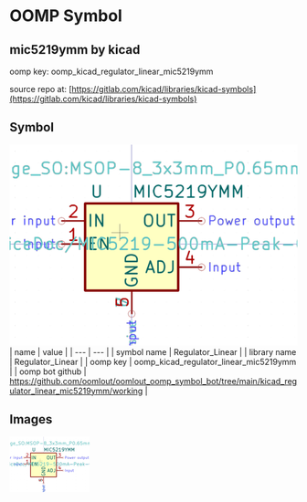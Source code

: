 # OOMP Symbol  
## mic5219ymm  by kicad  
  
oomp key: oomp_kicad_regulator_linear_mic5219ymm  
  
source repo at: [https://gitlab.com/kicad/libraries/kicad-symbols](https://gitlab.com/kicad/libraries/kicad-symbols)  
## Symbol  
  
[![working.png](working_600.png)](working.png)  
| name | value | 
| --- | --- | 
| symbol name | Regulator_Linear | 
| library name | Regulator_Linear | 
| oomp key | oomp_kicad_regulator_linear_mic5219ymm | 
| oomp bot github | https://github.com/oomlout/oomlout_oomp_symbol_bot/tree/main/kicad_regulator_linear_mic5219ymm/working | 
## Images  
  
[![working.png](working_140.png)](working.png)  
